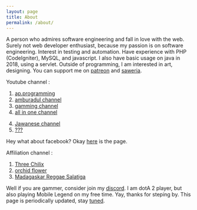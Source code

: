 ```yaml
---
layout: page
title: About
permalink: /about/
---
```


A person who admires software engineering and fall in love with the web.
Surely not web developer enthusiast, because my passion is on software engineering. Interest in testing and automation.
Have experience with PHP (CodeIgniter), MySQL, and javascript.
I also have basic usage on java in 2018, using a servlet.
Outside of programming, I am interested in art, designing.
You can support me on [patreon](https://www.patreon.com/basukarna) and [saweria](https://saweria.co/narayana).


Youtube channel :
  1.  [ap.programming](https://www.youtube.com/channel/UCjoSZoattZuCd8UxayJqUow?sub_confirmation=1)
  2.  [amburadul channel](https://www.youtube.com/channel/UCS4CNvE8zUHzd1FHk6MZnOA?sub_confirmation=1)
  3.  [gamming channel](https://www.youtube.com/channel/UCaOLzRcWNqAYnKjUuCZEq5g?sub_confirmation=1)
  3.  [all in one channel](http://www.youtube.com/channel/UCfvKiZeqn2edY3JMwjsxdaQ?sub_confirmation=1)
  <!-- one which connected to patreon -->
  4.  [Jawanese channel](https://www.youtube.com/channel/UCPg4q8PRW0VvIjeGX4I8VDg?sub_confirmation=1)
  4.  [???](https://www.youtube.com/channel/UCxJHFqdJW18E0r6_BR7ykwg?sub_confirmation=1)

Hey what about facebook? Okay [here](https://www.facebook.com/IamProgrammerWhoEnjoyMyLife/) is the page.

Affiliation channel :
  1. [Three Chilix](https://www.youtube.com/channel/UCW-jT3JFpaAzrbhbXsdxs6Q?sub_confirmation=1)
  2. [orchid flower](https://www.youtube.com/channel/UCeeyKn0trrT8RhL8LuQJwyQ?sub_confirmation=1)
  2. [Madagaskar Reggae Salatiga](https://youtube.com/channel/UCZjwnERlpTnZqj4CMW3dI-Q?sub_confirmation=1)

<!--- you have 2 server, only expose 1 pub server! -->
Well if you are gammer, consider join my [discord](https://discord.gg/UBwNx99BFU). I am dotA 2 player, but also playing Mobile Legend on my free time. Yay, thanks for steping by.
This page is periodically updated, stay [tuned](https://linktr.ee/sukrosono).
